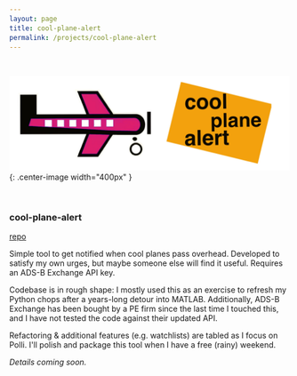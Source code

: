 ```yaml
---
layout: page
title: cool-plane-alert
permalink: /projects/cool-plane-alert
---
```


<br>

![cool-plane-alert](/assets/img/projects/cool_plane_alert.jpg){: .center-image width="400px" }

<br>

### cool-plane-alert

[repo](https://github.com/frontierkodiak/cool-plane-alert)

Simple tool to get notified when cool planes pass overhead. Developed to satisfy my own urges, but maybe someone else will find it useful. Requires an ADS-B Exchange API key. 

Codebase is in rough shape: I mostly used this as an exercise to refresh my Python chops after a years-long detour into MATLAB. Additionally, ADS-B Exchange has been bought by a PE firm since the last time I touched this, and I have not tested the code against their updated API. 

Refactoring & additional features (e.g. watchlists) are tabled as I focus on Polli. I'll polish and package this tool when I have a free (rainy) weekend.

*Details coming soon.*

